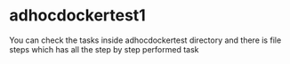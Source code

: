 # adhocdockertest1

You can check the tasks inside adhocdockertest directory and there is file steps which has all the step by step performed task
